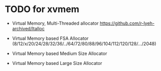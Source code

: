 # TODO for xvmem

- Virtual Memory, Multi-Threaded allocator <https://github.com/r-lyeh-archived/ltalloc>

- Virtual Memory based FSA Allocator (8/12/x/20/24/28/32/36/../64/72/80/88/96/104/112/120/128/.../2048)
- Virtual Memory based Medium Size Allocator
- Virtual Memory based Large Size Allocator
